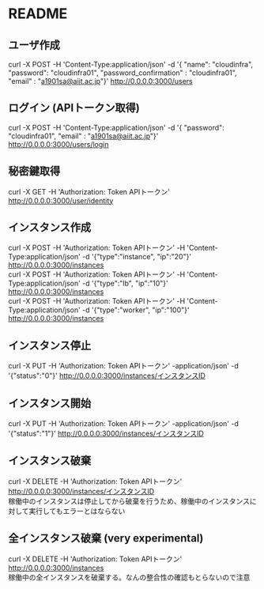 # README

## ユーザ作成
curl -X POST  -H 'Content-Type:application/json' -d '{ "name": "cloudinfra", "password": "cloudinfra01", "password_confirmation" : "cloudinfra01", "email" : "a1901sa@aiit.ac.jp"}' http://0.0.0.0:3000/users

## ログイン (APIトークン取得)
curl -X POST  -H 'Content-Type:application/json' -d '{ "password": "cloudinfra01", "email" : "a1901sa@aiit.ac.jp"}' http://0.0.0.0:3000/users/login

## 秘密鍵取得
curl -X GET -H 'Authorization: Token APIトークン' http://0.0.0.0:3000/user/identity

## インスタンス作成
curl -X POST  -H 'Authorization: Token APIトークン' -H 'Content-Type:application/json' -d '{"type":"instance", "ip":"20"}' http://0.0.0.0:3000/instances  
curl -X POST  -H 'Authorization: Token APIトークン' -H 'Content-Type:application/json' -d '{"type":"lb", "ip":"10"}' http://0.0.0.0:3000/instances  
curl -X POST  -H 'Authorization: Token APIトークン' -H 'Content-Type:application/json' -d '{"type":"worker", "ip":"100"}' http://0.0.0.0:3000/instances  

## インスタンス停止
curl -X PUT -H 'Authorization: Token APIトークン' -application/json' -d '{"status":"0"}' http://0.0.0.0:3000/instances/インスタンスID

## インスタンス開始
curl -X PUT -H 'Authorization: Token APIトークン' -application/json' -d '{"status":"1"}' http://0.0.0.0:3000/instances/インスタンスID

## インスタンス破棄
curl -X DELETE -H 'Authorization: Token APIトークン' http://0.0.0.0:3000/instances/インスタンスID  
稼働中のインスタンスは停止してから破棄を行うため、稼働中のインスタンスに対して実行してもエラーとはならない

## 全インスタンス破棄 (very experimental)
curl -X DELETE -H 'Authorization: Token APIトークン' http://0.0.0.0:3000/instances  
稼働中の全インスタンスを破棄する。なんの整合性の確認もとらないので注意
